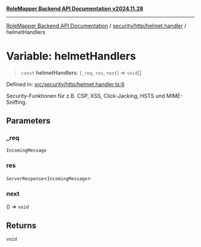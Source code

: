 [**RoleMapper Backend API Documentation v2024.11.28**](../../../../README.md)

***

[RoleMapper Backend API Documentation](../../../../modules.md) / [security/http/helmet.handler](../README.md) / helmetHandlers

# Variable: helmetHandlers

> `const` **helmetHandlers**: (`_req`, `res`, `next`) => `void`[]

Defined in: [src/security/http/helmet.handler.ts:6](https://github.com/FlowCraft-AG/RoleMapper/blob/da8087f9c63e7aa49e7a655f3f13ecbe5687d6eb/backend/src/security/http/helmet.handler.ts#L6)

Security-Funktionen für z.B. CSP, XSS, Click-Jacking, HSTS und MIME-Sniffing.

## Parameters

### \_req

`IncomingMessage`

### res

`ServerResponse`\<`IncomingMessage`\>

### next

() => `void`

## Returns

`void`
